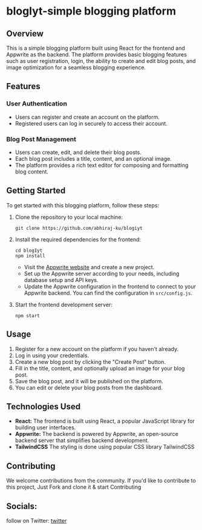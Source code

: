 # blogIyt-simple blogging platform

## Overview

This is a simple blogging platform built using React for the frontend and Appwrite as the backend. The platform provides basic blogging features such as user registration, login, the ability to create and edit blog posts, and image optimization for a seamless blogging experience.

## Features

### User Authentication

- Users can register and create an account on the platform.
- Registered users can log in securely to access their account.

### Blog Post Management

- Users can create, edit, and delete their blog posts.
- Each blog post includes a title, content, and an optional image.
- The platform provides a rich text editor for composing and formatting blog content.

## Getting Started

To get started with this blogging platform, follow these steps:

1. Clone the repository to your local machine:

   ```
   git clone https://github.com/abhiraj-ku/blogiyt
   ```

2. Install the required dependencies for the frontend:

   ```
   cd blogIyt
   npm install

   ```

   - Visit the [Appwrite website](https://appwrite.io/) and create a new project.
   - Set up the Appwrite server according to your needs, including database setup and API keys.
   - Update the Appwrite configuration in the frontend to connect to your Appwrite backend. You can find the configuration in `src/config.js`.

3. Start the frontend development server:

   ```
   npm start
   ```

## Usage

1. Register for a new account on the platform if you haven't already.
2. Log in using your credentials.
3. Create a new blog post by clicking the "Create Post" button.
4. Fill in the title, content, and optionally upload an image for your blog post.
5. Save the blog post, and it will be published on the platform.
6. You can edit or delete your blog posts from the dashboard.

## Technologies Used

- **React:** The frontend is built using React, a popular JavaScript library for building user interfaces.
- **Appwrite:** The backend is powered by Appwrite, an open-source backend server that simplifies backend development.
- **TailwindCSS** The styling is done using popular CSS library TailwindCSS

## Contributing

We welcome contributions from the community. If you'd like to contribute to this project, Just Fork and clone it & start Contributing

## Socials:

follow on Twitter: [twitter](https://twitter.com/abhirajabhi312)

